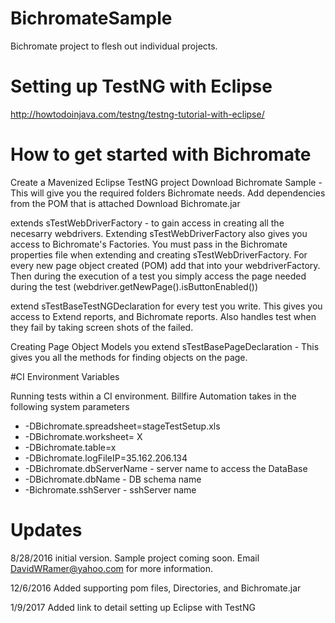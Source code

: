 # BichromateSample
Bichromate project to flesh out individual projects.

# Setting up TestNG with Eclipse
http://howtodoinjava.com/testng/testng-tutorial-with-eclipse/

# How to get started with Bichromate

Create a Mavenized Eclipse TestNG project
Download Bichromate Sample - This will give you the required folders Bichromate needs.
Add dependencies from the POM that is attached
Download Bichromate.jar

extends sTestWebDriverFactory - to gain access in creating all the necesarry webdrivers. Extending sTestWebDriverFactory also gives you access to Bichromate's Factories. You must pass in the Bichromate properties file when extending and creating sTestWebDriverFactory. For every new page object created (POM) add that into your webdriverFactory. Then during the execution of a test you simply access the page needed during the test (webdriver.getNewPage().isButtonEnabled())

extend sTestBaseTestNGDeclaration  for every test you write. This gives you access to Extend reports, and Bichromate reports. Also handles test when they fail by taking screen shots of the failed.

Creating Page Object Models you extend sTestBasePageDeclaration - This gives you all the methods for finding objects on the page.

#CI Environment Variables 

Running tests within a CI environment. Billfire Automation takes in the following system parameters

* -DBichromate.spreadsheet=stageTestSetup.xls
* -DBichromate.worksheet= X
* -DBichromate.table=x
* -DBichromate.logFileIP=35.162.206.134
* -DBichromate.dbServerName - server name to access the DataBase
* -DBichromate.dbName - DB schema name
* -Bichromate.sshServer - sshServer name


# Updates
8/28/2016 initial version. Sample project coming soon.  Email DavidWRamer@yahoo.com for more information.

12/6/2016  Added supporting pom files, Directories, and Bichromate.jar

1/9/2017  Added link to detail setting up Eclipse with TestNG
